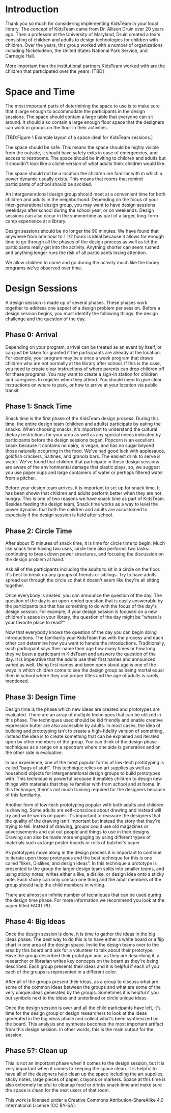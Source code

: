 # Introduction
Thank you so much for considering implementing KidsTeam in your local library. The concept of KidsTeam came from Dr. Allison Druin over 20 years ago. Then a professor at the University of Maryland, Druin created a team consisting of children and adults to design technologies for children with children. Over the years, this group worked with a number of organizations including Nickelodeon, the United States National Park Service, and Carnegie Hall.

More important than the institutional partners KidsTeam worked with are the children that participated over the years. [TBD]

# Space and Time
The most important parts of determining the space to use is to make sure that it large enough to accommodate the participants in the design sessions. The space should contain a large table that everyone can sit around. It should also contain a large enough floor space that the designers can work in groups on the floor in their activities.

[TBD:Figure 1 Example layout of a space ideal for KidsTeam sessions.]

The space should be safe. This means the space should be highly visible from the outside, it should have safety exits in case of emergencies, and access to restrooms. The space should be inviting to children and adults but it shouldn't look like a cliché version of what adults think children would like.

The space should not be a location the children are familiar with in which a power dynamic usually exists. This means that rooms that remind participants of school should be avoided.

An intergenerational design group should meet at a convenient time for both children and adults in the neighborhood. Depending on the focus of your inter-generational design group, you may want to have design sessions weekdays after school during the school year, or on weekends. Design sessions can also occur in the summertime as part of a larger, long-form camp experience at a library.

Design sessions should be no longer the 90 minutes. We have found that anywhere from one hour to 1 1/2 hours is ideal because it allows for enough time to go through all the phases of the design process as well as let the participants really get into the activity. Anything shorter can seem rushed and anything longer runs the risk of all participants losing attention.

We allow children to come and go during the activity much like the library programs we’ve observed over time. 

# Design Sessions
A design session is made up of several phases. These phases work together to address one aspect of a design problem per session. Before a design session begins, you must identify the following things: the design challenge and the question of the day.

## Phase 0: Arrival
Depending on your program, arrival can be treated as an event by itself, or can just be taken for granted if the participants are already at the location. For example, your program may be a once a week program that draws children who are not normally at the library after school. If this is the case, you need to create clear instructions of where parents can drop children off for these programs. You may want to create a sign-in station for children and caregivers to register when they attend. You should need to give clear instructions on where to park, or how to arrive at your location via public transit.

## Phase 1: Snack Time
Snack time is the first phase of the KidsTeam design process. During this time, the entire design team (children and adults) participate by eating the snacks. When choosing snacks, it's important to understand the cultural dietary restrictions for your area as well as any special needs indicated by participants before the design sessions began. Popcorn is an excellent snack because it contains no dairy, is vegan, and has no sugar beyond those naturally occurring in the food. We've had good luck with applesauce, goldfish crackers, Saltines, and granola bars. The easiest drink to serve is water. We've found that children that participate in these design sessions are aware of the environmental damage that plastic plays, so, we suggest you use paper cups and large containers of water or perhaps filtered water from a pitcher.

Before your design team arrives, it is important to set up for snack time. It has been shown that children and adults perform better when they are not hungry. This is one of two reasons we have snack time as part of KidsTeam. Besides feeding the design team, Snack time works as a way to level the power dynamic that both the children and adults are accustomed to especially if the design session is held after school. 

## Phase 2: Circle Time
After about 15 minutes of snack time, it is time for circle time to begin. Much like snack time having two uses, circle time also performs two tasks: continuing to break down power structures, and focusing the discussion on the design problem at hand. 

Ask all of the participants including the adults to sit in a circle on the floor. It's best to break up any groups of friends or siblings. Try to have adults spread out through the circle so that it doesn't seem like they're all sitting together. 

Once everybody is seated, you can announce the question of the day. The question of the day is an open-ended question that is easily answerable by the participants but that has something to do with the focus of the day's design session. For example, if your design session is focused on a new children's space in your library, the question of the day might be "where is your favorite place to read?"

Now that everybody knows the question of the day you can begin doing introductions. The familiarity your KidsTeam has with the process and each other can determine how you want to handle the introductions. Traditionally, each participant says their name their age how many times or how long they've been a participant in KidsTeam and answers the question of the day. It is imperative that the adults use their first names and announced varied as well. Using first names and been open about age is one of the ways in which children come to see the design group as being mortal equal then in school where they use proper titles and the age of adults is rarely mentioned.

## Phase 3: Design Time

Design time is the phase which new ideas are created and prototypes are evaluated. There are an array of multiple techniques that can be utilized in this phase. The techniques used should be kid friendly and enable creative expression butter are also accessible by adults. In most cases, the idea of building and prototyping isn't to create a high-fidelity version of something, instead the idea is to create something that can be explained and iterated upon by other members of the group. You can think of the design phase techniques as a range on a spectrum where one side is generative and on the other side is evaluative.

In our experience, one of the most popular forms of low-tech prototyping is called "bags of stuff". This technique relies on art supplies as well as household objects for intergenerational design groups to build prototypes with. This technique is powerful because it enables children to design new things with materials that they're familiar with from school and at home. In this technique, there's not much training required for the designers because of this familiarity.

Another form of low-tech prototyping popular with both adults and children is drawing. Some adults are self-conscious about drawing and instead will try and write words on paper. It's important to reassure the designers that the quality of the drawing isn't important but instead the story that they're trying to tell. Instead of drawing, groups could use old magazines or advertisements and cut out people and things to use in their designs. Drawing can also be made more engaging by using different types of materials such as large poster boards or rolls of butcher’s paper.

As prototypes move along in the design process it is important to continue to iterate upon those prototypes and the best technique for this is one called "likes, Dislikes, and design ideas". In this technique a prototype is presented to the group the larger design team splits into smaller teams, and using sticky notes, writes either a like, a dislike, or design idea onto a sticky note. Each sticky can only contain one thing and the adult members of the group should help the child members in writing.

There are almost an infinite number of techniques that can be used during the design time phase. For more information we recommend you look at the paper titled FACIT PD.

## Phase 4: Big Ideas
Once the design session is done, it is time to gather the ideas in the big ideas phase. The best way to do this is to have either a white board or a flip chart in one area of the design space. Invite the design teams over to the area by this board and ask for a volunteer to talk about their prototype. Have the group described their prototype and, as they are describing it, a researcher or librarian writes key concepts on the board as they're being described. Each group presents their ideas and it is helpful if each of you each of the groups is represented in a different color.

After all of the groups present their ideas, as a group to discuss what are some of the common ideas between the groups and what are some of the very unique ideas generated by the groups. Sometimes it is helpful if you put symbols next to the ideas and underlined or circle unique ideas.

Once the design session is over and all the child participants have left, it's time for the design group or design researchers to look at the ideas generated in the big ideas phase and collect what's been synthesized on the board. This analysis and synthesis becomes the most important artifact from this design session. In other words, this is the main output for the session.

## Phase 5?: Clean up
This is not an important phase when it comes to the design session, but it is very important when it comes to keeping the space clean. It is helpful to have all of the designers help clean up the space including the art supplies, sticky notes, large pieces of paper, crayons or markers. Space at this time is also extremely helpful to cleanup food or drinks snack time and make sure the space is clean for the next users of that room.


This work is licensed under a Creative Commons Attribution-ShareAlike 4.0 International License (CC BY-SA).
